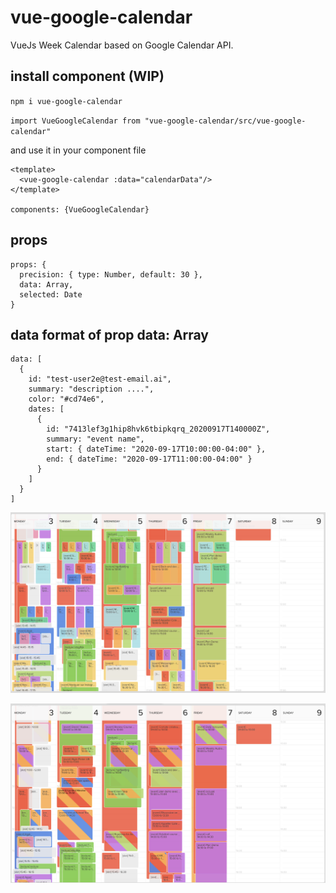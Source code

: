 # vue-google-calendar

VueJs Week Calendar based on Google Calendar API.

## install component (WIP)

`npm i vue-google-calendar`

`import VueGoogleCalendar from "vue-google-calendar/src/vue-google-calendar"`

and use it in your component file

```
<template>
  <vue-google-calendar :data="calendarData"/>
</template>

components: {VueGoogleCalendar}
```

## props

```
props: {
  precision: { type: Number, default: 30 },
  data: Array,
  selected: Date
}
```

## data format of prop data: Array

```
data: [
  {
    id: "test-user2e@test-email.ai",
    summary: "description ....",
    color: "#cd74e6",
    dates: [
      {
        id: "7413lef3g1hip8hvk6tbipkqrq_20200917T140000Z",
        summary: "event name",
        start: { dateTime: "2020-09-17T10:00:00-04:00" },
        end: { dateTime: "2020-09-17T11:00:00-04:00" }
      }
    ]
  }
]
```

![alt text](https://github.com/ngmiduc/vue-google-calendar/blob/master/docs/calendar.png)

![alt text](https://github.com/ngmiduc/vue-google-calendar/blob/master/docs/calendar2.png)

